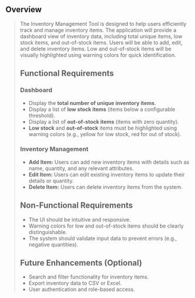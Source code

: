 ## Overview
> The Inventory Management Tool is designed to help users efficiently track and manage inventory items. The application will provide a dashboard view of inventory data, including total unique items, low stock items, and out-of-stock items. Users will be able to add, edit, and delete inventory items. Low and out-of-stock items will be visually highlighted using warning colors for quick identification.
> 
> ## Functional Requirements
> 
> ### Dashboard
> - Display the **total number of unique inventory items**.
> - Display a list of **low stock items** (items below a configurable threshold).
> - Display a list of **out-of-stock items** (items with zero quantity).
> - **Low stock** and **out-of-stock** items must be highlighted using warning colors (e.g., yellow for low stock, red for out of stock).
> 
> ### Inventory Management
> - **Add Item:** Users can add new inventory items with details such as name, quantity, and any relevant attributes.
> - **Edit Item:** Users can edit existing inventory items to update their details or quantity.
> - **Delete Item:** Users can delete inventory items from the system.
> 
> ## Non-Functional Requirements
> - The UI should be intuitive and responsive.
> - Warning colors for low and out-of-stock items should be clearly distinguishable.
> - The system should validate input data to prevent errors (e.g., negative quantities).
> 
> ## Future Enhancements (Optional)
> - Search and filter functionality for inventory items.
> - Export inventory data to CSV or Excel.
> - User authentication and role-based access.